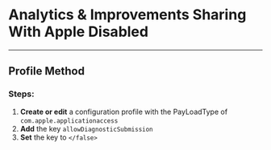 # Analytics & Improvements Sharing With Apple Disabled
------------------------------------
## Profile Method
### Steps:

1. **Create or edit** a configuration profile with the PayLoadType of
```com.apple.applicationaccess```
2. **Add** the key ```allowDiagnosticSubmission``` 
3. **Set** the key to ```</false>```